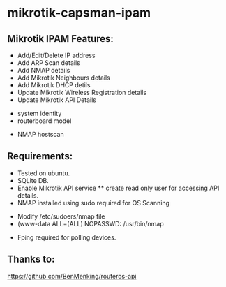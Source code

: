 mikrotik-capsman-ipam
=============

## Mikrotik IPAM Features:
* Add/Edit/Delete IP address
* Add ARP Scan details
* Add NMAP details
* Add Mikrotik Neighbours details
* Add Mikrotik DHCP detils
* Update Mikrotik Wireless Registration details
* Update Mikrotik API Details
- system identity
- routerboard model
* NMAP hostscan

## Requirements:
* Tested on ubuntu.
* SQLite DB.
* Enable Mikrotik API service
**	create read only user for accessing API details.
* NMAP installed using sudo required for OS Scanning
-	Modify /etc/sudoers/nmap file 
-	(www-data ALL=(ALL) NOPASSWD: /usr/bin/nmap

* Fping required for polling devices.

## Thanks to:
https://github.com/BenMenking/routeros-api

